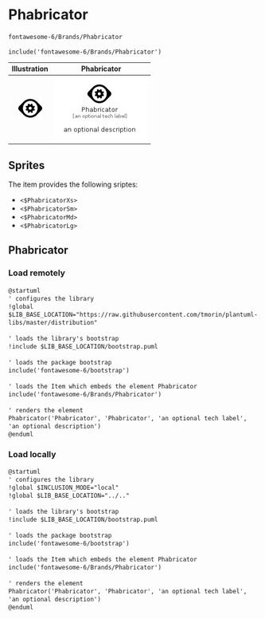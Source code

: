 # Phabricator


```text
fontawesome-6/Brands/Phabricator
```

```text
include('fontawesome-6/Brands/Phabricator')
```



| Illustration | Phabricator |
| :---: | :---: |
| ![illustration for Illustration](../../fontawesome-6/Brands/Phabricator.png) | ![illustration for Phabricator](../../fontawesome-6/Brands/Phabricator.Local.png) |



## Sprites
The item provides the following sriptes:

- `<$PhabricatorXs>`
- `<$PhabricatorSm>`
- `<$PhabricatorMd>`
- `<$PhabricatorLg>`





## Phabricator

### Load remotely
```plantuml
@startuml
' configures the library
!global $LIB_BASE_LOCATION="https://raw.githubusercontent.com/tmorin/plantuml-libs/master/distribution"

' loads the library's bootstrap
!include $LIB_BASE_LOCATION/bootstrap.puml

' loads the package bootstrap
include('fontawesome-6/bootstrap')

' loads the Item which embeds the element Phabricator
include('fontawesome-6/Brands/Phabricator')

' renders the element
Phabricator('Phabricator', 'Phabricator', 'an optional tech label', 'an optional description')
@enduml
```

### Load locally
```plantuml
@startuml
' configures the library
!global $INCLUSION_MODE="local"
!global $LIB_BASE_LOCATION="../.."

' loads the library's bootstrap
!include $LIB_BASE_LOCATION/bootstrap.puml

' loads the package bootstrap
include('fontawesome-6/bootstrap')

' loads the Item which embeds the element Phabricator
include('fontawesome-6/Brands/Phabricator')

' renders the element
Phabricator('Phabricator', 'Phabricator', 'an optional tech label', 'an optional description')
@enduml
```

